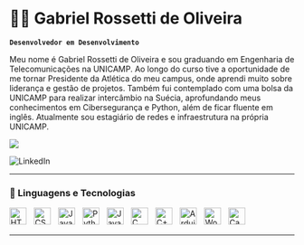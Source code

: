 # 👨‍💻 Gabriel Rossetti de Oliveira

**`Desenvolvedor em Desenvolvimento`**

Meu nome é Gabriel Rossetti de Oliveira e sou graduando em Engenharia de Telecomunicações na UNICAMP. Ao longo do curso tive a oportunidade de me tornar Presidente da Atlética do meu campus, onde aprendi muito sobre liderança e gestão de projetos. Também fui contemplado com uma bolsa da UNICAMP para realizar intercâmbio na Suécia, aprofundando meus conhecimentos em Cibersegurança e Python, além de ficar fluente em inglês. Atualmente sou estagiário de redes e infraestrutura na própria UNICAMP.

<div>
  <a href="https://www.linkedin.com/in/gabriel-rossetti-de-oliveira" target="_blank"><img src="https://img.shields.io/badge/LinkedIn-0077B5?style=for-the-badge&logo=linkedin&logoColor=white" target="_blank"></a>
</div>

![LinkedIn](https://img.shields.io/badge/linkedin-%230077B5.svg?style=for-the-badge&logo=linkedin&logoColor=white)

---

### 🤖 Linguagens e Tecnologias

<img 
    align="left"
    alt="HTML"
    title="HTML"
    width="30px"
    style="padding-right: 10px;"
    src="https://cdn.jsdelivr.net/gh/devicons/devicon@latest/icons/html5/html5-original-wordmark.svg"
/>

<img 
    align="left"
    alt="CSS"
    title="CSS"
    width="30px"
    style="padding-right: 10px;"
    src="https://cdn.jsdelivr.net/gh/devicons/devicon@latest/icons/css3/css3-original-wordmark.svg"
/>

<img 
    align="left"
    alt="JavaScript"
    title="JavaScript"
    width="30px"
    style="padding-right: 10px;"
    src="https://cdn.jsdelivr.net/gh/devicons/devicon@latest/icons/javascript/javascript-original.svg"
/>

<img 
    align="left"
    alt="Python"
    title="Python"
    width="30px"
    style="padding-right: 10px;"
    src="https://cdn.jsdelivr.net/gh/devicons/devicon@latest/icons/python/python-original-wordmark.svg"
/>

<img 
    align="left"
    alt="Java"
    title="Java"
    width="30px"
    style="padding-right: 10px;"
    src="https://cdn.jsdelivr.net/gh/devicons/devicon@latest/icons/java/java-original-wordmark.svg"
/>

<img 
    align="left"
    alt="C"
    title="C"
    width="30px"
    style="padding-right: 10px;"
    src="https://cdn.jsdelivr.net/gh/devicons/devicon@latest/icons/c/c-original.svg"       
/>

<img 
    align="left"
    alt="C++"
    title="C++"
    width="30px"
    style="padding-right: 10px;"
    src="https://cdn.jsdelivr.net/gh/devicons/devicon@latest/icons/cplusplus/cplusplus-original.svg"       
/>      

<img 
    align="left"
    alt="Arduino"
    title="Arduino"
    width="30px"
    style="padding-right: 10px;"
    src="https://cdn.jsdelivr.net/gh/devicons/devicon@latest/icons/arduino/arduino-original-wordmark.svg"
/>

<img 
    align="left"
    alt="Wordpress"
    title="Wordpress"
    width="30px"
    style="padding-right: 10px;"
    src="https://cdn.jsdelivr.net/gh/devicons/devicon@latest/icons/wordpress/wordpress-original.svg"
/>

<img 
    align="left"
    alt="Canva"
    title="Canva"
    width="30px"
    style="padding-right: 10px;"
    src="https://cdn.jsdelivr.net/gh/devicons/devicon@latest/icons/canva/canva-original.svg"
/>

<br/>
<br/>

---
<!--
### 📊 Stats

[![Anurag's GitHub stats](https://github-readme-stats.vercel.app/api?username=gbr-olv&show_icons=true&theme=tokyonight&include_all_comits=true)](https://github.com/gbr-olv/)
-->
